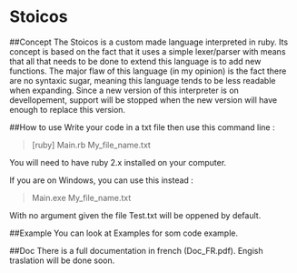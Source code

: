 # Stoicos
##Concept
The Stoicos is a custom made language interpreted in ruby.
Its concept is based on the fact that it uses a simple lexer/parser with means that all that needs to be done to extend this language is to add new functions.
The major flaw of this language (in my opinion) is the fact there are no syntaxic sugar, meaning this language tends to be less readable when expanding.
Since a new version of this interpreter is on devellopement, support will be stopped when the new version will have enough to replace this version.

##How to use
Write your code in a txt file then use this command line :
> [ruby] Main.rb My_file_name.txt

You will need to have ruby 2.x installed on your computer.

If you are on Windows, you can use this instead :
> Main.exe My_file_name.txt

With no argument given the file Test.txt will be oppened by default.

##Example
You can look at Examples for som code example.

##Doc
There is a full documentation in french (Doc_FR.pdf). Engish traslation will be done soon.
